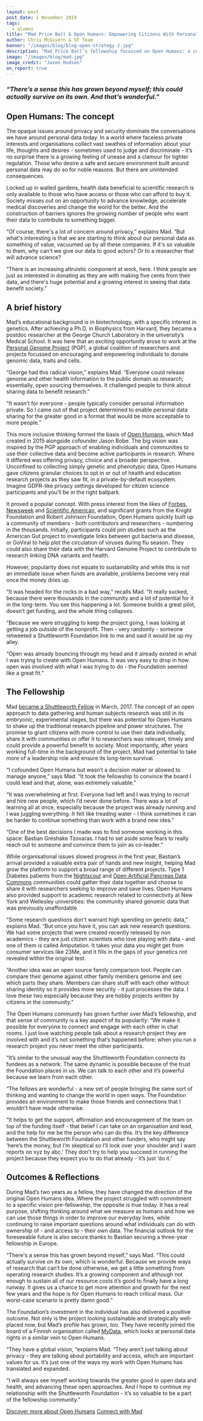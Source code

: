 ```yaml
---
layout: post
post_date: 1 November 2019
tags:
  - alumni
title: "Mad Price Ball & Open Humans: Empowering Citizens With Personal Data"
author: Chris McGivern & SF Team
banner: "/images/blog/blog-open-strategy 2.jpg"
description: "Mad Price Ball’s fellowship focussed on Open Humans: a community-driven project enabling individuals to share their personal data with scientific studies and become active participants in research for the benefit of their own lives and communities. Over two years, they took an idea that enjoyed popularity but was struggling to survive and shaped it into an organisation with a bright and sustainable future. This is Mad’s fellowship story..."
image: "/images/blog/mad.jpg"
image_credit: "Jason Hudson"
on_report: true
---
```


### ___“There’s a sense this has grown beyond myself; this could actually survive on its own. And that’s wonderful.”___

## Open Humans: The concept

The opaque issues around privacy and security dominate the conversations we have around personal data today. In a world where faceless private interests and organisations collect vast swathes of information about your life, thoughts and desires - sometimes used to judge and discriminate - it’s no surprise there is a growing feeling of unease and a clamour for tighter regulation. Those who desire a safe and secure environment built around personal data may do so for noble reasons. But there are unintended consequences.

Locked up in walled gardens, health data beneficial to scientific research is only available to those who have access or those who can afford to buy it. Society misses out on an opportunity to advance knowledge, accelerate medical discoveries and change the world for the better. And the construction of barriers ignores the growing number of people who want their data to contribute to something bigger.

“Of course, there's a lot of concern around privacy,” explains Mad. “But what's interesting is that we are starting to think about our personal data as something of value, vacuumed up by all these companies. If it's so valuable to them, why can't we give our data to good actors? Or to a researcher that will advance science? 

“There is an increasing altruistic component at work, here. I think people are just as interested in donating as they are with making five cents from their data, and there's huge potential and a growing interest in seeing that data benefit society.”

## A brief history

Mad’s educational background is in biotechnology, with a specific interest in genetics. After achieving a Ph.D. in Biophysics from Harvard, they became a postdoc researcher at the George Church Laboratory in the university’s Medical School. It was here that an exciting opportunity arose to work at the [Personal Genome Project](https://www.personalgenomes.org/) (PGP), a global coalition of researchers and projects focussed on encouraging and empowering individuals to donate genomic data, traits and cells. 

“George had this radical vision,” explains Mad. “Everyone could release genome and other health information to the public domain as research; essentially, open sourcing themselves. It challenged people to think about sharing data to benefit research.”

“It wasn’t for everyone - people typically consider personal information private. So I came out of that project determined to enable personal data sharing for the greater good in a format that would be more acceptable to more people.” 

This more inclusive thinking formed the basis of [Open Humans](https://www.openhumans.org/), which Mad created in 2015 alongside cofounder Jason Bobe. The big vision was inspired by the PGP approach of enabling individuals and communities to use their collective data and become active participants in research. Where it differed was offering privacy, choice and a broader perspective. Unconfined to collecting simply genetic and phenotypic data, Open Humans gave citizens granular choices to opt in or out of health and education research projects as they saw fit, in a private-by-default ecosystem. Imagine GDPR-like privacy settings developed for citizen science participants and you’ll be in the right ballpark.

It proved a popular concept. With press interest from the likes of [Forbes](https://www.forbes.com/sites/arleneweintraub/2015/03/27/open-humans-network-invites-everyone-to-share-their-personal-health-data/), [Newsweek](https://www.newsweek.com/new-online-platform-allows-you-open-source-your-body-316485) and [Scientific American](https://www.scientificamerican.com/podcast/episode/donate-your-health-data-to-medical-science/), and significant grants from the Knight Foundation and Robert Johnson Foundation, Open Humans quickly built up a community of members - both contributors and researchers - numbering in the thousands. Initially, participants could join studies such as the American Gut project to investigate links between gut bacteria and disease, or GoViral to help plot the circulation of viruses during flu season. They could also share their data with the Harvard Genome Project to contribute to research linking DNA variants and health. 

However, popularity does not equate to sustainability and while this is not an immediate issue when funds are available, problems become very real once the money dries up.

“It was headed for the rocks in a bad way,” recalls Mad. “It really sucked, because there were thousands in the community and a lot of potential for it in the long-term. You see this happening a lot. Someone builds a great pilot, doesn’t get funding, and the whole thing collapses.

“Because we were struggling to keep the project going, I was looking at getting a job outside of the nonprofit. Then - very randomly - someone retweeted a Shuttleworth Foundation link to me and said it would be up my alley.

“Open was already bouncing through my head and it already existed in what I was trying to create with Open Humans. It was very easy to drop in how open was involved with what I was trying to do - the Foundation seemed like a great fit.” 

## The Fellowship 

Mad [became a Shuttleworth Fellow](https://www.shuttleworthfoundation.org/fellows/mad-ball/) in March, 2017. The concept of an open approach to data gathering and human subjects research was still in its embryonic, experimental stages, but there was potential for Open Humans to shake up the traditional research pipeline and power structures. The promise to grant citizens with more control to use their data individually, share it with communities or offer it to researchers was relevant, timely and could provide a powerful benefit to society. Most importantly, after years working full-time in the background of the project, Mad had potential to take more of a leadership role and ensure its long-term survival.

“I cofounded Open Humans but wasn’t a decision maker or allowed to manage anyone,” says Mad. “It took the fellowship to convince the board I could lead and that, alone, was extremely valuable.”

“It was overwhelming at first. Everyone had left and I was trying to recruit and hire new people, which I’d never done before. There was a lot of learning all at once, especially because the project was already running and I was juggling everything. It felt like treading water - I think sometimes it can be harder to continue something than work with a brand new idea.”

“One of the best decisions I made was to find someone working in this space: Bastian Greshake Tzovaras. I had to set aside some fears to really reach out to someone and convince them to join as co-leader.”

While organisational issues slowed progress in the first year, Bastian’s arrival provided a valuable extra pair of hands and new insight, helping Mad grow the platform to support a broad range of different projects. Type 1 Diabetes patients from the [Nightscout](http://www.nightscout.info/) and [Open Artificial Pancreas Data Commons](https://openaps.org/outcomes/data-commons/) communities could gather their data together and choose to share it with researchers seeking to improve and save lives. Open Humans also provided support to academic research related to connectivity at New York and Wellesley universities: the community shared genomic data that was previously unaffordable.

“Some research questions don't warrant high spending on genetic data,” explains Mad. “But once you have it, you can ask new research questions. We had some projects that were created recently released by non academics - they are just citizen scientists who love playing with data - and one of them is called Amputation. It takes your data you might get from consumer services like 23Me, and it fills in the gaps of your genetics not revealed within the original test.

“Another idea was an open source family comparison tool. People can compare their genome against other family members genome and see which parts they share. Members can share stuff with each other without sharing identity so it provides more security - it just processes the data. I love these two especially because they are hobby projects written by citizens in the community.”

The Open Humans community has grown further over Mad’s fellowship, and that sense of community is a key aspect of its popularity: “We make it possible for everyone to connect and engage with each other in chat rooms. I just love watching people talk about a research project they are involved with and it’s not something that’s happened before: when you run a research project you never meet the other participants. 

“It’s similar to the unusual way the Shuttleworth Foundation connects its fundees as a network. The same dynamic is possible because of the trust the Foundation places in us. We can talk to each other and it’s powerful because we learn from each other.

“The fellows are wonderful - a new set of people bringing the same sort of thinking and wanting to change the world in open ways. The Foundation provides an environment to make those friends and connections that I wouldn’t have made otherwise.

“It helps to get the support, affirmation and encouragement of the team on top of the funding itself - that belief I can take on an organisation and lead, and the help for me be the person who can do this. It’s the key difference between the Shuttleworth Foundation and other funders, who might say ‘here’s the money, but I’m skeptical so I’ll look over your shoulder and I want reports on xyz by abc.’ They don’t try to help you succeed in running the project because they expect you to do that already - it’s just ‘do it.’ 

## Outcomes & Reflections

During Mad’s two years as a fellow, they have changed the direction of the original Open Humans idea. Where the project struggled with commitment to a specific vision pre-fellowship, the opposite is true today. It has a real purpose, shifting thinking around what we measure as humans and how we can use those things in order to improve our everyday lives, while continuing to raise important questions around what individuals can do with ownership of - and access to - their own data.  The financial outlook for the foreseeable future is also secure thanks to Bastian securing a three-year fellowship in Europe.

“There's a sense this has grown beyond myself,” says Mad. “This could actually survive on its own, which is wonderful. Because we provide ways of research that can’t be done otherwise, we get a little something from operating research studies. It’s a growing component and although not enough to sustain all of our resource costs it’s good to finally have a long runway. It gives us a chance to get more attention and growth for the next few years and the hope is for Open Humans to reach critical mass. Our worst-case scenario is pretty damn good.”

The Foundation’s investment in the individual has also delivered a positive outcome. Not only is the project looking sustainable and strategically well-placed now, but Mad’s profile has grown, too. They have recently joined the board of a Finnish organisation called [MyData](https://mydata.org/), which looks at personal data rights in a similar vein to Open Humans. 

“They have a global vision, “explains Mad. “They aren’t just talking about privacy - they are talking about portability and access, which are important values for us. It’s just one of the ways my work with Open Humans has translated and expanded. 

“I will always see myself working towards the greater good in open data and health, and advancing these open approaches. And I hope to continue my relationship with the Shuttleworth Foundation - it’s so valuable to be a part of the fellowship community.”

[Discover more about Open Humans](https://www.openhumans.org/)
[Connect with Mad](https://twitter.com/madprime)
